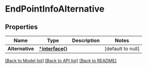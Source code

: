 # EndPointInfoAlternative

## Properties
Name | Type | Description | Notes
------------ | ------------- | ------------- | -------------
**Alternative** | [***interface{}**](interface{}.md) |  | [default to null]

[[Back to Model list]](../README.md#documentation-for-models) [[Back to API list]](../README.md#documentation-for-api-endpoints) [[Back to README]](../README.md)


